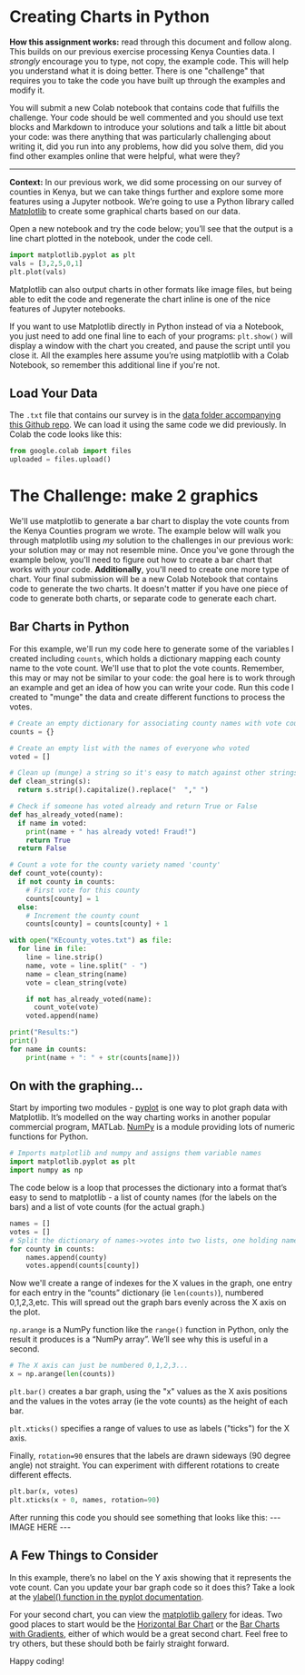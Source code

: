 # **Creating Charts in Python**
**How this assignment works:** read through this document and follow along. This builds on our previous exercise processing Kenya Counties data. I _strongly_ encourage you to type, not copy, the example code. This will help you understand what it is doing better. There is one "challenge" that requires you to take the code you have built up through the examples and modify it.

You will submit a new Colab notebook that contains code that fulfills the challenge. Your code should be well commented and you should use text blocks and Markdown to introduce your solutions and talk a little bit about your code: was there anything that was particularly challenging about writing it, did you run into any problems, how did you solve them, did you find other examples online that were helpful, what were they?
___
**Context:** In our previous work, we did some processing on our survey of counties in Kenya, but we can take things further and explore some more features using a Jupyter notbook. We’re going to use a Python library called [Matplotlib](https://matplotlib.org/) to create some graphical charts based on our data.

Open a new notebook and try the code below; you’ll see that the output is a line chart plotted in the notebook, under the code cell.

```python
import matplotlib.pyplot as plt
vals = [3,2,5,0,1]
plt.plot(vals)
```
Matplotlib can also output charts in other formats like image files, but being able to edit the code and regenerate the chart inline is one of the nice features of Jupyter notebooks.

If you want to use Matplotlib directly in Python instead of via a Notebook, you just need to add one final line to each of your programs: `plt.show()` will display a window with the chart you created, and pause the script until you close it. All the examples here assume you’re using matplotlib with a Colab Notebook, so remember this additional line if you're not.

## Load Your Data
The `.txt` file that contains our survey is in the [data folder accompanying this Github repo](https://github.com/Shadrock/online-python-course/tree/master/Analyzing_a_Survey_Assignment/Data). We can load it using the same code we did previously. In Colab the code looks like this:

```python
from google.colab import files
uploaded = files.upload()
```
# **The Challenge: make 2 graphics**
We'll use matplotlib to generate a bar chart to display the vote counts from the Kenya Counties program we wrote. The example below will walk you through matplotlib using _my_ solution to the challenges in our previous work: your solution may or may not resemble mine. Once you've gone through the example below, you'll need to figure out how to create a bar chart that works with _your_ code. **Additionally**, you'll need to create one more type of chart. Your final submission will be a new Colab Notebook that contains code to generate the two charts. It doesn't matter if you have one piece of code to generate both charts, or separate code to generate each chart.

## Bar Charts in Python
For this example, we'll run my code here to generate some of the variables I created including `counts`, which holds a dictionary mapping each county name to the vote count. We'll use that to plot the vote counts. Remember, this may or may not be similar to your code: the goal here is to work through an example and get an idea of how you can write your code. Run this code I created to "munge" the data and create different functions to process the votes.

```python
# Create an empty dictionary for associating county names with vote counts
counts = {}

# Create an empty list with the names of everyone who voted
voted = []

# Clean up (munge) a string so it's easy to match against other strings
def clean_string(s):
  return s.strip().capitalize().replace("  "," ")

# Check if someone has voted already and return True or False
def has_already_voted(name):
  if name in voted:
    print(name + " has already voted! Fraud!")
    return True
  return False

# Count a vote for the county variety named 'county'
def count_vote(county):
  if not county in counts:
    # First vote for this county
    counts[county] = 1
  else:
    # Increment the county count
    counts[county] = counts[county] + 1

with open("KEcounty_votes.txt") as file:
  for line in file:
    line = line.strip()
    name, vote = line.split(" - ")
    name = clean_string(name)
    vote = clean_string(vote)

    if not has_already_voted(name):
      count_vote(vote)
    voted.append(name)

print("Results:")
print()
for name in counts:
    print(name + ": " + str(counts[name]))
```

## On with the graphing...
Start by importing two modules - [pyplot](https://matplotlib.org/tutorials/introductory/pyplot.html) is one way to plot graph data with Matplotlib. It’s modelled on the way charting works in another popular commercial program, MATLab. [NumPy](https://numpy.org/) is a module providing lots of numeric functions for Python.
```python
# Imports matplotlib and numpy and assigns them variable names
import matplotlib.pyplot as plt
import numpy as np
```
The code below is a loop that processes the dictionary into a format that’s easy to send to matplotlib - a list of county names (for the labels on the bars) and a list of vote counts (for the actual graph.)
```python
names = []
votes = []
# Split the dictionary of names->votes into two lists, one holding names and the other holding vote counts
for county in counts:
    names.append(county)
    votes.append(counts[county])
```
Now we'll create a range of indexes for the X values in the graph, one entry for each entry in the “counts” dictionary (ie `len(counts)`), numbered 0,1,2,3,etc. This will spread out the graph bars evenly across the X axis on the plot.

`np.arange` is a NumPy function like the `range()` function in Python, only the result it produces is a “NumPy array”. We’ll see why this is useful in a second.

```python
# The X axis can just be numbered 0,1,2,3...
x = np.arange(len(counts))
```
`plt.bar()` creates a bar graph, using the "x" values as the X axis positions and the values in the votes array (ie the vote counts) as the height of each bar.

`plt.xticks()` specifies a range of values to use as labels ("ticks") for the X axis.

Finally, `rotation=90` ensures that the labels are drawn sideways (90 degree angle) not straight. You can experiment with different rotations to create different effects.
```python
plt.bar(x, votes)
plt.xticks(x + 0, names, rotation=90)
```

After running this code you should see something that looks like this:
--- IMAGE HERE ---

## A Few Things to Consider
In this example, there’s no label on the Y axis showing that it represents the vote count. Can you update your bar graph code so it does this? Take a look at the [ylabel() function in the pyplot documentation](https://matplotlib.org/api/pyplot_api.html#matplotlib.pyplot.ylabel).

For your second chart, you can view the [matplotlib gallery](https://matplotlib.org/3.1.1/gallery/index.html) for ideas. Two good places to start would be the [Horizontal Bar Chart](https://matplotlib.org/3.1.1/gallery/lines_bars_and_markers/barh.html#sphx-glr-gallery-lines-bars-and-markers-barh-py) or the [Bar Charts with Gradients](https://matplotlib.org/3.1.1/gallery/lines_bars_and_markers/gradient_bar.html#sphx-glr-gallery-lines-bars-and-markers-gradient-bar-py), either of which would be a great second chart. Feel free to try others, but these should both be fairly straight forward.

Happy coding!
